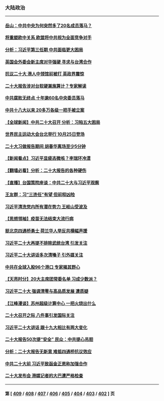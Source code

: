 ### 大陆政治
---
#### [岳山：中共中央为何突然多了20名成员落马？](../../pages/ncid277/n13847329.md) 
#### [将重塑欧中关系 欧盟将中共视为全面竞争对手](../../pages/ncid277/n13847362.md) 
#### [分析：习近平第三任期 中共面临更大困局](../../pages/ncid277/n13846781.md) 
#### [英国会外委会新主席对华强硬 寻求与台湾合作](../../pages/ncid277/n13847181.md) 
#### [抗议二十大 港人中领馆前被打 英政界震惊](../../pages/ncid277/n13847167.md) 
#### [二十大报告涉对台软硬兼施算计？专家解读](../../pages/ncid277/n13847036.md) 
#### [中共腐败无终点 十年逾60名中央委员落马](../../pages/ncid277/n13847113.md) 
#### [中共十八大以来 20多万各级一把手被立案](../../pages/ncid277/n13847093.md) 
#### [【全球新闻】中共二十大召开 分析：习陷五大困局](../../pages/ncid277/n13847059.md) 
#### [世界民主运动大会台北举行 10月25日登场](../../pages/ncid277/n13846960.md) 
#### [二十大习做报告期间 胡春华离场至少5分钟](../../pages/ncid277/n13846951.md) 
#### [【新闻看点】习近平显疲态微咳？李瑞环冷漠](../../pages/ncid277/n13846787.md) 
#### [【翻墙必看】分析：二十大报告的各种硬伤](../../pages/ncid277/n13846841.md) 
#### [【直播】台国策院座谈：中共二十大与习近平观察](../../pages/ncid277/n13846862.md) 
#### [王友群：习“三连任”有望 但前程凶险](../../pages/ncid277/n13846785.md) 
#### [习近平清洗党内所有潜在势力 王岐山受波及](../../pages/ncid277/n13846782.md) 
#### [【思想领袖】疫苗无法结束大流行病](../../pages/ncid277/n13828447.md) 
#### [挺北京四通桥勇士 荷兰华人举反共横幅声援](../../pages/ncid277/n13846812.md) 
#### [习近平二十大再提不排除武统台湾 引发关注](../../pages/ncid277/n13846780.md) 
#### [习近平二十大讲话多次清嗓子 引外媒关注](../../pages/ncid277/n13846699.md) 
#### [中共在全球入股96个港口 专家揭其野心](../../pages/ncid277/n13846440.md) 
#### [【天亮时分】20大主席团常委名单 习成少数派？](../../pages/ncid277/n13846673.md) 
#### [习近平二十大 强调清零与高品质发展 遭质疑](../../pages/ncid277/n13846671.md) 
#### [【江峰漫谈】苏州超级计算中心 一把火烧出什么](../../pages/ncid277/n13846670.md) 
#### [二十大召开之际 八件事引发国际关注](../../pages/ncid277/n13846666.md) 
#### [习近平二十大讲话 跟十九大相比有两大变化](../../pages/ncid277/n13846624.md) 
#### [二十大报告50次提“安全” 民众：中共提心吊胆](../../pages/ncid277/n13846613.md) 
#### [分析：二十大报告无新意 难抵四通桥抗议效应](../../pages/ncid277/n13846571.md) 
#### [中共二十大前 习近平致函金正恩称加强合作](../../pages/ncid277/n13846472.md) 
#### [二十大发布会 港媒记者的大巴遭严格检查](../../pages/ncid277/n13846424.md) 

---
#### 第 [ [409](./409.md) / [408](./408.md) / [407](./407.md) / [406](./406.md) / [405](./405.md) / [404](./404.md) / [403](./403.md) / [402](./402.md) ] 页
